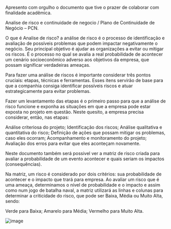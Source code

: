 Apresento com orgulho o documento que tive o prazer de colaborar com finalidade acadêmica.

Analise de risco e continuidade de negocio / Plano de Continuidade de Negócio – PCN. 

O que é Analise de risco? 
a análise de risco é o processo de identificação e avaliação de possíveis problemas que podem impactar negativamente o negócio. Seu principal objetivo é ajudar as organizações a evitar ou mitigar os riscos. É o processo no qual se avalia a real probabilidade de acontecer um cenário socioeconômico adverso aos objetivos da empresa, que possam significar verdadeiras ameaças.

Para fazer uma análise de riscos é importante considerar três pontos cruciais: etapas, técnicas e ferramentas. Esses itens servirão de base para que a companhia consiga identificar possíveis riscos e atuar estrategicamente para evitar problemas.

Fazer um levantamento das etapas é o primeiro passo para que a análise de risco funcione e exponha as situações em que a empresa pode estar exposta no projeto em questão. Neste quesito, a empresa precisa considerar, então, nas etapas: 

Análise criteriosa do projeto;
Identificação dos riscos;
Análise qualitativa e quantitativa do risco;
Definição de ações que possam mitigar os problemas, caso eles ocorram;
Acompanhamento e monitoramento do projeto;
Avaliação dos erros para evitar que eles aconteçam novamente.

Neste documento também será possivel ver a matriz de risco criada para avaliar a probabilidade de um evento acontecer e quais seriam os impactos (consequências).

Na matriz, um risco é considerado por dois critérios: sua probabilidade de acontecer e o impacto que trará para empresa. Ao avaliar um risco que é uma ameaça, determinamos o nível de probabilidade e o impacto e assim como num jogo de batalha naval, a matriz utilizará as linhas e colunas para determinar a criticidade do risco, que pode ser Baixa, Média ou Muito Alta, sendo:

Verde para Baixa;
Amarelo para Média;
Vermelho para Muito Alta.

![image](https://github.com/HenriqueBran/Analise-de-risco-/assets/114500097/92764b39-3790-4b0a-a7fc-02b074fa58a6)




